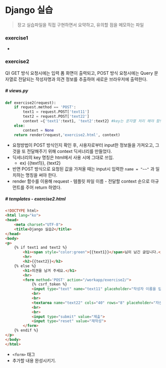 # Django 실습

> 장고 실습파일을 직접 구현하면서 요약하고, 유의할 점을 메모하는 파일

### exercise1

* 

### exercise2

Q) GET 방식 요청시에는 입력 폼 화면이 출력되고, POST 방식 요청시에는 Query 문자열로 전달되는 작성자명과 의견 정보를 추출하여 새로운 브라우저에 출력한다.

##### # views.py

```python
def exercise2(request):
    if request.method == 'POST':
        text1 = request.POST['text11']
        text2 = request.POST['text22']
        context ={'text1':text1, 'text2':text2} #key는 문자열 처리 해야 함! 
    else:
        context = None
    return render(request,'exercise2.html', context)
```

* 요청방법이 POST 방식인지 확인 후,  사용자로부터 input한 정보들을 가져오고, 그것을 또 전달해주기 위해 context 딕셔너리를 만들었다.
* 딕셔너리의 key 명칭은 html에서 사용 시에 그대로 쓰임. 
  * ex) {{text1}}, {text2}
* 반면 POST 방식으로 요청된 값을 가져올 때는 input시 입력한 `name = "~~"` 과 일치하는 명칭을 써야 한다. 
* render 함수를 이용해 request - 템플릿 파일 이름 - 전달할 context 순으로 아규먼트를 주어 return 하였다.   

##### # templates - exercise2.html

```html
<!DOCTYPE html>
<html lang="ko">
<head>
    <meta charset="UTF-8">
    <title>Django 실습2</title>
</head>
<body>
<p>
    {% if text1 and text2 %}
        <h1><span style="color:green">{{text1}}</span>님이 남긴 글입니다.</h1>
        <hr>
        <h2>{{text2}}</h2>
    {% else %}
        <h1>의견을 남겨 주세요.</h1>
        <hr>
        <form method='POST' action="/workapp/exercise2/">
            {% csrf_token %}
            <input type="text" name="text11" placeholder="작성자 이름을 입력해주세요", required>
            <br>
            <br>
            <textarea name="text22" cols="40" rows="8" placeholder="자신의 의견을 간단히 적어주세요", required></textarea>
            <br>
            <br>
            <input type="submit" value="제출">
            <input type="reset" value="재작성">
        </form>
    {% endif %}
</p>
</body>
</html>
```

* `<form>` 태그
* 추가할 내용 완성시키기. 